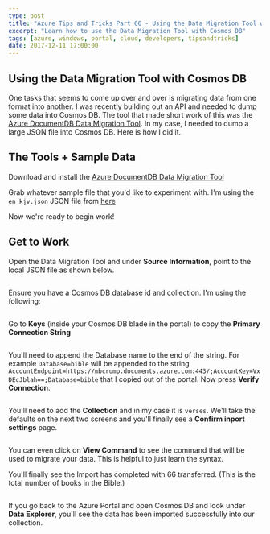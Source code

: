 ```yaml
---
type: post
title: "Azure Tips and Tricks Part 66 - Using the Data Migration Tool with Cosmos DB"
excerpt: "Learn how to use the Data Migration Tool with Cosmos DB"
tags: [azure, windows, portal, cloud, developers, tipsandtricks]
date: 2017-12-11 17:00:00
---
```



## Using the Data Migration Tool with Cosmos DB

One tasks that seems to come up over and over is migrating data from one format into another. I was recently building out an API and needed to dump some data into Cosmos DB. The tool that made short work of this was the [Azure DocumentDB Data Migration Tool](https://www.microsoft.com/en-us/download/confirmation.aspx?id=46436). In my case, I needed to dump a large JSON file into Cosmos DB. Here is how I did it. 

## The Tools + Sample Data

Download and install the [Azure DocumentDB Data Migration Tool](https://www.microsoft.com/en-us/download/confirmation.aspx?id=46436)

Grab whatever sample file that you'd like to experiment with. I'm using the `en_kjv.json` JSON file from [here](https://github.com/thiagobodruk/bible/tree/master/json)

Now we're ready to begin work! 

## Get to Work

Open the Data Migration Tool and under **Source Information**, point to the local JSON file as shown below. 

<img :src="$withBase('/files/migrationcosmos1.png')">

Ensure you have a Cosmos DB database id and collection. I'm using the following: 

<img :src="$withBase('/files/migrationcosmos7.png')">

Go to **Keys** (inside your Cosmos DB blade in the portal) to copy the **Primary Connection String**

<img :src="$withBase('/files/migrationcosmos2.png')">

You'll need to append the Database name to the end of the string. For example `Database=bible` will be appended to the string `AccountEndpoint=https://mbcrump.documents.azure.com:443/;AccountKey=VxDEcJblah==;Database=bible` that I copied out of the portal. Now press **Verify Connection**. 

<img :src="$withBase('/files/migrationcosmos3.png')">

You'll need to add the **Collection** and in my case it is `verses`. We'll take the defaults on the next two screens and you'll finally see a **Confirm inport settings** page. 

<img :src="$withBase('/files/migrationcosmos4.png')">

You can even click on **View Command** to see the command that will be used to migrate your data. This is helpful to just learn the syntax. 

You'll finally see the Import has completed with 66 transferred. (This is the total number of books in the Bible.)

<img :src="$withBase('/files/migrationcosmos5.png')">

If you go back to the Azure Portal and open Cosmos DB and look under **Data Explorer**, you'll see the data has been imported successfully into our collection. 

<img :src="$withBase('/files/migrationcosmos6.png')">
